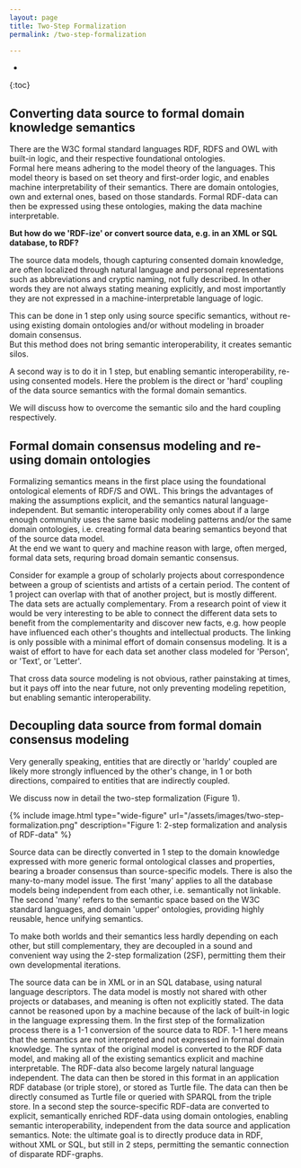 ```yaml
---
layout: page
title: Two-Step Formalization
permalink: /two-step-formalization

---
```

* 
{:toc}

## Converting data source to formal domain knowledge semantics
There are the W3C formal standard languages RDF, RDFS and OWL with built-in logic, and their respective foundational ontologies.  
Formal here means adhering to the model theory of the languages. This model theory is based on set theory and first-order logic, and enables machine interpretability of their semantics.
There are domain ontologies, own and external ones, based on those standards.
Formal RDF-data can then be expressed using these ontologies, making the data machine interpretable.  

**But how do we 'RDF-ize' or convert source data, e.g. in an XML or SQL database, to RDF?**  

The source data models, though capturing consented domain knowledge, are often localized through natural language and personal representations such as abbreviations and cryptic naming, not fully described. In other words they are not always stating meaning explicitly, and most importantly they are not expressed in a machine-interpretable language of logic.

This can be done in 1 step only using source specific semantics, without re-using existing domain ontologies and/or without modeling in broader domain consensus.  
But this method does not bring semantic interoperability, it creates semantic silos.

A second way is to do it in 1 step, but enabling semantic interoperability, re-using consented models.
Here the problem is the direct or 'hard' coupling of the data source semantics with the formal domain semantics.

We will discuss how to overcome the semantic silo and the hard coupling respectively.

## Formal domain consensus modeling and re-using domain ontologies
Formalizing semantics means in the first place using the foundational ontological elements of RDF/S and OWL.
This brings the advantages of making the assumptions explicit, and the semantics natural language-independent.
But semantic interoperability only comes about if a large enough community uses the same basic modeling patterns and/or the same domain ontologies, i.e. creating formal data bearing semantics beyond that of the source data model.  
At the end we want to query and machine reason with large, often merged, formal data sets, requring broad domain semantic consensus.

Consider for example a group of scholarly projects about correspondence between a group of scientists and artists of a certain period. The content of 1 project can overlap with that of another project, but is mostly different. The data sets are actually complementary. From a research point of view it would be very interesting to be able to connect the different data sets to benefit from the complementarity and discover new facts, e.g. how people have influenced each other's thoughts and intellectual products. The linking is only possible with a minimal effort of domain consensus modeling. It is a waist of effort to have for each data set another class modeled for 'Person', or 'Text', or 'Letter'.

That cross data source modeling is not obvious, rather painstaking at times, but it pays off into the near future, not only preventing modeling repetition, but enabling semantic interoperability.

## Decoupling data source from formal domain consensus modeling
Very generally speaking, entities that are directly or 'harldy' coupled are likely more strongly influenced by the other's change, in 1 or both directions, compaired to entities that are indirectly coupled.

We discuss now in detail the two-step formalization (Figure 1).

{% include image.html type="wide-figure" url="/assets/images/two-step-formalization.png" description="Figure 1: 2-step formalization and analysis of RDF-data" %}

<!---° In the processing of data we distinguish an operational and a formal world.--->

Source data can be directly converted in 1 step to the domain knowledge expressed with more generic formal ontological classes and properties, bearing a broader consensus than source-specific models.
There is also the many-to-many model issue. The first 'many' applies to all the database models being independent from each other, i.e. semantically not linkable. The second 'many' refers to the semantic space based on the W3C standard languages, and domain 'upper' ontologies, providing highly reusable, hence unifying semantics.

To make both worlds and their semantics less hardly depending on each other, but still complementary, they are decoupled in a sound and convenient way using the 2-step formalization (2SF), permitting them their own developmental iterations.

The source data can be in XML or in an SQL database, using natural language descriptors. The data model is mostly not shared with other projects or databases, and meaning is often not explicitly stated. The data cannot be reasoned upon by a machine because of the lack of built-in logic in the language expressing them.
In the first step of the formalization process there is a 1-1 conversion of the source data to RDF. 1-1 here means that the semantics are not interpreted and not expressed in formal domain knowledge. The syntax of the original model is converted to the RDF data model, and making all of the existing semantics explicit and machine interpretable. The RDF-data also become largely natural language independent. The data can then be stored in this format in an application RDF database (or triple store), or stored as Turtle file. The data can then be directly consumed as Turtle file or queried with SPARQL from the triple store.
In a second step the source-specific RDF-data are converted to explicit, semantically enriched RDF-data using domain ontologies, enabling semantic interoperability, independent from the data source and application semantics.
Note: the ultimate goal is to directly produce data in RDF, without XML or SQL, but still in 2 steps, permitting the semantic connection of disparate RDF-graphs.